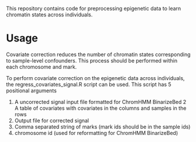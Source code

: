 This repository contains code for preprocessing epigenetic data to learn chromatin states across individuals.

# Usage

Covariate correction reduces the number of chromatin states corresponding to sample-level confounders.  This process should be performed within each chromosome and mark.

To perform covariate correction on the epigenetic data across individuals, the regress_covariates_signal.R script can be used.  This script has 5 positional arguments

1. A uncorrected signal input file formatted for ChromHMM BinarizeBed
2  A table of covariates with covariates in the columns and samples in the rows
3. Output file for corrected signal
4. Comma separated string of marks (mark ids should be in the sample ids)
5. chromosome id (used for reformatting for ChromHMM BinarizeBed)

